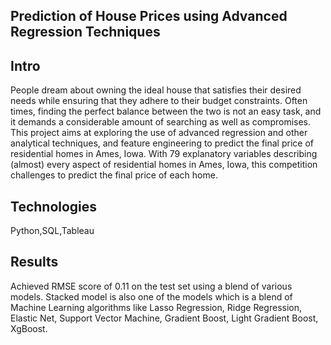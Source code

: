 ## Prediction of House Prices using Advanced Regression Techniques

## Intro

People dream about owning the ideal house that satisfies their desired needs while ensuring that they adhere to their budget constraints. Often times, finding the perfect balance between the two is not an easy task, and it demands a considerable amount of searching as well as compromises. This project aims at exploring the use of advanced regression and other analytical techniques, and feature engineering to predict the final price of residential homes in Ames, Iowa. With 79 explanatory variables describing (almost) every aspect of residential homes in Ames, Iowa, this competition challenges to predict the final price of each home.

## Technologies
 
Python,SQL,Tableau

## Results

Achieved RMSE score of 0.11 on the test set using a blend of various models.
Stacked model is also one of the models which is a blend of Machine Learning algorithms like Lasso Regression, Ridge Regression, Elastic Net, Support Vector Machine, Gradient Boost, Light Gradient Boost, XgBoost.

    
